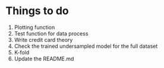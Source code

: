 # Things to do

1. Plotting function
2. Test function for data process
3. Write credit card theory
4. Check the trained undersampled model for the full dataset
5. K-fold
6. Update the README.md
